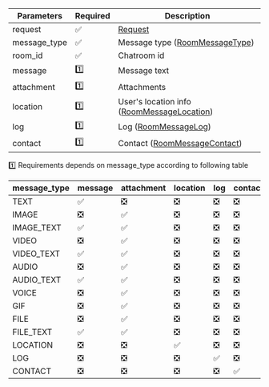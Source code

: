 | Parameters                    	| Required 	                | Description                                                               |
|-------------------------------	|----------	                |---------------------------------	       			                        |
| request     			          	| :white_check_mark:      	| [Request](Request.md)              		                                |
| message_type                  	| :white_check_mark:      	| Message type ([RoomMessageType](message_type.md))		                    |
| room_id 		                	| :white_check_mark:      	| Chatroom id                         	    	                            |
| message                       	| :one:      	            | Message text                        	    	    	                    |
| attachment                    	| :one:      	            | Attachments                     	    	   			                    |
| location 	   					    | :one:      	            | User's location info ([RoomMessageLocation](RoomMessageLocation.md))      |
| log           				 	| :one:      	            | Log ([RoomMessageLog](RoomMessageLog.md))							        |
| contact         				 	| :one:      	            | Contact ([RoomMessageContact](RoomMessageContact.md))					    |



:one: Requirements depends on message_type according to following table

| message_type 	| message                       	| attachment                    	| location                      	| log                           	| contact                        	|
|--------------	|-------------------------------	|-------------------------------	|-------------------------------	|-------------------------------	|-------------------------------	|
| TEXT         	| :white_check_mark:            	| :negative_squared_cross_mark: 	| :negative_squared_cross_mark: 	| :negative_squared_cross_mark: 	| :negative_squared_cross_mark: 	|
| IMAGE        	| :negative_squared_cross_mark: 	| :white_check_mark:            	| :negative_squared_cross_mark: 	| :negative_squared_cross_mark: 	| :negative_squared_cross_mark: 	|
| IMAGE_TEXT   	| :white_check_mark:            	| :white_check_mark:            	| :negative_squared_cross_mark: 	| :negative_squared_cross_mark: 	| :negative_squared_cross_mark: 	|
| VIDEO        	| :negative_squared_cross_mark: 	| :white_check_mark:            	| :negative_squared_cross_mark: 	| :negative_squared_cross_mark: 	| :negative_squared_cross_mark: 	|
| VIDEO_TEXT   	| :white_check_mark:            	| :white_check_mark:            	| :negative_squared_cross_mark: 	| :negative_squared_cross_mark: 	| :negative_squared_cross_mark: 	|
| AUDIO        	| :negative_squared_cross_mark: 	| :white_check_mark:            	| :negative_squared_cross_mark: 	| :negative_squared_cross_mark: 	| :negative_squared_cross_mark: 	|
| AUDIO_TEXT   	| :white_check_mark:            	| :white_check_mark:            	| :negative_squared_cross_mark: 	| :negative_squared_cross_mark: 	| :negative_squared_cross_mark: 	|
| VOICE        	| :negative_squared_cross_mark: 	| :white_check_mark:            	| :negative_squared_cross_mark: 	| :negative_squared_cross_mark: 	| :negative_squared_cross_mark: 	|
| GIF         	| :negative_squared_cross_mark: 	| :white_check_mark:            	| :negative_squared_cross_mark: 	| :negative_squared_cross_mark: 	| :negative_squared_cross_mark: 	|
| FILE         	| :negative_squared_cross_mark: 	| :white_check_mark:            	| :negative_squared_cross_mark: 	| :negative_squared_cross_mark: 	| :negative_squared_cross_mark: 	|
| FILE_TEXT    	| :white_check_mark:            	| :white_check_mark:            	| :negative_squared_cross_mark: 	| :negative_squared_cross_mark: 	| :negative_squared_cross_mark: 	|
| LOCATION     	| :negative_squared_cross_mark: 	| :negative_squared_cross_mark: 	| :white_check_mark:            	| :negative_squared_cross_mark: 	| :negative_squared_cross_mark: 	|
| LOG          	| :negative_squared_cross_mark: 	| :negative_squared_cross_mark: 	| :negative_squared_cross_mark: 	| :white_check_mark:            	| :negative_squared_cross_mark: 	|
| CONTACT     	| :negative_squared_cross_mark: 	| :negative_squared_cross_mark: 	| :negative_squared_cross_mark: 	| :negative_squared_cross_mark:    	| :white_check_mark:             	|
